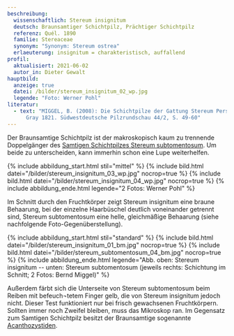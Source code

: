 ```yaml
---
beschreibung:
  wissenschaftlich: Stereum insignitum
  deutsch: Braunsamtiger Schichtpilz, Prächtiger Schichtpilz
  referenz: Quél. 1890
  familie: Stereaceae
  synonym: "Synonym: Stereum ostrea"
  erlaeuterung: insignitum = charakteristisch, auffallend
profil:
  aktualisiert: 2021-06-02
  autor_in: Dieter Gewalt
hauptbild:
  anzeige: true
  datei: /bilder/stereum_insignitum_02_wp.jpg
  legende: "Foto: Werner Pohl"
literatur:
  - text: "MIGGEL, B. (2008): Die Schichtpilze der Gattung Stereum Pers. ex S. F.
      Gray 1821. Südwestdeutsche Pilzrundschau 44/2, S. 49-60"
---
```

Der Braunsamtige Schichtpilz ist der makroskopisch kaum zu trennende Doppelgänger des [Samtigen Schichtpilzes Stereum subtomentosum](/pilze/stereum-subtomentosum-samtiger-schichtpilz). Um beide zu unterscheiden, kann immerhin schon eine Lupe weiterhelfen. 

{% include abbildung_start.html stil="mittel" %}
{% include bild.html datei="/bilder/stereum_insignitum_03_wp.jpg" nocrop=true %}
{% include bild.html datei="/bilder/stereum_insignitum_04_wp.jpg" nocrop=true %}
{% include abbildung_ende.html legende="2 Fotos: Werner Pohl" %}

Im Schnitt durch den Fruchtkörper zeigt Stereum insignitum eine braune Behaarung, bei der einzelne Haarbüschel deutlich voneinander getrennt sind, Stereum subtomentosum eine helle, gleichmäßige Behaarung (siehe nachfolgende Foto-Gegenüberstellung).

{% include abbildung_start.html stil="standard" %}
{% include bild.html datei="/bilder/stereum_insignitum_01_bm.jpg" nocrop=true %}
{% include bild.html datei="/bilder/stereum_subtomentosum_04_bm.jpg" nocrop=true %}
{% include abbildung_ende.html legende="Abb. oben: Stereum insignitum -- unten: Stereum subtomentosum (jeweils rechts: Schichtung im Schnitt; 2 Fotos: Bernd Miggel)" %}

Außerdem färbt sich die Unterseite von Stereum subtomentosum beim Reiben mit befeuch¬tetem Finger gelb, die von Stereum insignitum jedoch nicht. Dieser Test funktioniert nur bei frisch gewachsenen Fruchtkörpern.  Sollten immer noch Zweifel bleiben, muss das Mikroskop ran. Im Gegensatz zum Samtigen Schichtpilz besitzt der Braunsamtige sogenannte [Acanthozystiden](Acanthozystiden "Glossar").